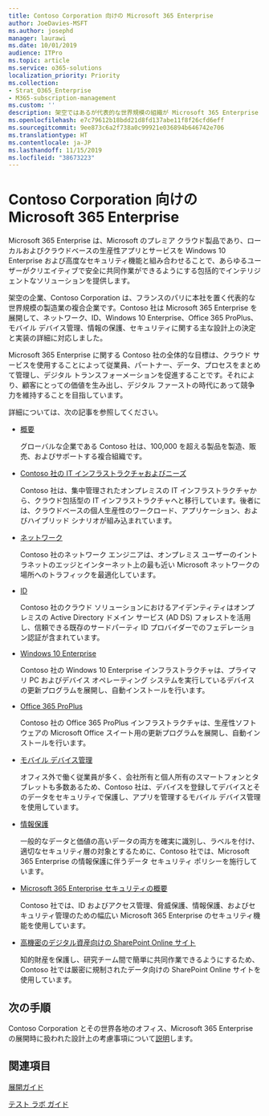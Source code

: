 ```yaml
---
title: Contoso Corporation 向けの Microsoft 365 Enterprise
author: JoeDavies-MSFT
ms.author: josephd
manager: laurawi
ms.date: 10/01/2019
audience: ITPro
ms.topic: article
ms.service: o365-solutions
localization_priority: Priority
ms.collection:
- Strat_O365_Enterprise
- M365-subscription-management
ms.custom: ''
description: 架空ではあるが代表的な世界規模の組織が Microsoft 365 Enterprise をどのように導入したか。
ms.openlocfilehash: e7c79612b18bdd21d8fd137abe11f8f26cfd6eff
ms.sourcegitcommit: 9ee873c6a2f738a0c99921e036894b646742e706
ms.translationtype: HT
ms.contentlocale: ja-JP
ms.lasthandoff: 11/15/2019
ms.locfileid: "38673223"
---
```

# <a name="microsoft-365-enterprise-for-the-contoso-corporation"></a>Contoso Corporation 向けの Microsoft 365 Enterprise

Microsoft 365 Enterprise は、Microsoft のプレミア クラウド製品であり、ローカルおよびクラウドベースの生産性アプリとサービスを Windows 10 Enterprise および高度なセキュリティ機能と組み合わせることで、あらゆるユーザーがクリエイティブで安全に共同作業ができるようにする包括的でインテリジェントなソリューションを提供します。 

架空の企業、Contoso Corporation は、フランスのパリに本社を置く代表的な世界規模の製造業の複合企業です。Contoso 社は Microsoft 365 Enterprise を展開して、ネットワーク、ID、Windows 10 Enterprise、Office 365 ProPlus、モバイル デバイス管理、情報の保護、セキュリティに関する主な設計上の決定と実装の詳細に対応しました。 

Microsoft 365 Enterprise に関する Contoso 社の全体的な目標は、クラウド サービスを使用することによって従業員、パートナー、データ、プロセスをまとめて管理し、デジタル トランスフォーメーションを促進することです。それにより、顧客にとっての価値を生み出し、デジタル ファーストの時代にあって競争力を維持することを目指しています。

詳細については、次の記事を参照してください。

- [概要](contoso-overview.md)

  グローバルな企業である Contoso 社は、100,000 を超える製品を製造、販売、およびサポートする複合組織です。

- [Contoso 社の IT インフラストラクチャおよびニーズ](contoso-infra-needs.md)

  Contoso 社は、集中管理されたオンプレミスの IT インフラストラクチャから、クラウド包括型の IT インフラストラクチャへと移行しています。後者には、クラウドベースの個人生産性のワークロード、アプリケーション、およびハイブリッド シナリオが組み込まれています。

- [ネットワーク](contoso-networking.md)

  Contoso 社のネットワーク エンジニアは、オンプレミス ユーザーのイントラネットのエッジとインターネット上の最も近い Microsoft ネットワークの場所へのトラフィックを最適化しています。

- [ID](contoso-identity.md)

  Contoso 社のクラウド ソリューションにおけるアイデンティティはオンプレミスの Active Directory ドメイン サービス (AD DS) フォレストを活用し、信頼できる既存のサードパーティ ID プロバイダーでのフェデレーション認証が含まれています。

- [Windows 10 Enterprise](contoso-win10.md)

  Contoso 社の Windows 10 Enterprise インフラストラクチャは、プライマリ PC およびデバイス オペレーティング システムを実行しているデバイスの更新プログラムを展開し、自動インストールを行います。

- [Office 365 ProPlus](contoso-o365pp.md)

  Contoso 社の Office 365 ProPlus インフラストラクチャは、生産性ソフトウェアの Microsoft Office スイート用の更新プログラムを展開し、自動インストールを行います。

- [モバイル デバイス管理](contoso-mdm.md)

  オフィス外で働く従業員が多く、会社所有と個人所有のスマートフォンとタブレットも多数あるため、Contoso 社は、デバイスを登録してデバイスとそのデータをセキュリティで保護し、アプリを管理するモバイル デバイス管理を使用しています。

- [情報保護](contoso-info-protect.md)

  一般的なデータと価値の高いデータの両方を確実に識別し、ラベルを付け、適切なセキュリティ層の対象とするために、Contoso 社では、Microsoft 365 Enterprise の情報保護に伴うデータ セキュリティ ポリシーを施行しています。

- [Microsoft 365 Enterprise セキュリティの概要](contoso-security-summary.md)

  Contoso 社では、ID およびアクセス管理、脅威保護、情報保護、およびセキュリティ管理のための幅広い Microsoft 365 Enterprise のセキュリティ機能を使用しています。

- [高機密のデジタル資産向けの SharePoint Online サイト](contoso-sharepoint-online-site-for-highly-confidential-assets.md)

  知的財産を保護し、研究チーム間で簡単に共同作業できるようにするため、Contoso 社では厳密に規制されたデータ向けの SharePoint Online サイトを使用しています。


## <a name="next-step"></a>次の手順

Contoso Corporation とその世界各地のオフィス、Microsoft 365 Enterprise の展開時に扱われた設計上の考慮事項について[説明](contoso-overview.md)します。


## <a name="see-also"></a>関連項目

[展開ガイド](deploy-microsoft-365-enterprise.md)

[テスト ラボ ガイド](m365-enterprise-test-lab-guides.md)


